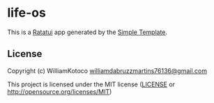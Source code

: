 # life-os

This is a [Ratatui] app generated by the [Simple Template].

[Ratatui]: https://ratatui.rs
[Simple Template]: https://github.com/ratatui/templates/tree/main/simple

## License

Copyright (c) WilliamKotoco <williamdabruzzmartins76136@gmail.com>

This project is licensed under the MIT license ([LICENSE] or <http://opensource.org/licenses/MIT>)

[LICENSE]: ./LICENSE
